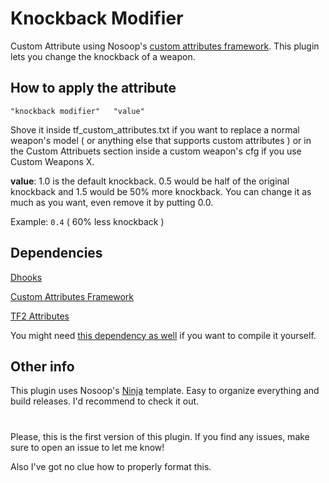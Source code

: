 # Knockback Modifier

Custom Attribute using Nosoop's [custom attributes framework](https://github.com/nosoop/SM-TFCustAttr). 
This plugin lets you change the knockback of a weapon.

## How to apply the attribute

`"knockback modifier" 	"value"`

Shove it inside tf_custom_attributes.txt if you want to replace a normal weapon's model ( or anything else that supports custom attributes ) or in the Custom Attribuets section inside a custom weapon's cfg if you use Custom Weapons X.

**value**: 1.0 is the default knockback. 0.5 would be half of the original knockback and 1.5 would be 50% more knockback. You can change it as much as you want, even remove it by putting 0.0.

Example: `0.4` ( 60% less knockback )

## Dependencies

[Dhooks](https://github.com/peace-maker/DHooks2)

[Custom Attributes Framework](https://github.com/nosoop/SM-TFCustAttr)

[TF2 Attributes](https://github.com/nosoop/tf2attributes)

You might need [this dependency as well](https://github.com/nosoop/stocksoup) if you want to compile it yourself.

## Other info

This plugin uses Nosoop's [Ninja](https://github.com/nosoop/NinjaBuild-SMPlugin) template. Easy to organize everything and build releases. I'd recommend to check it out.

#

Please, this is the first version of this plugin. If you find any issues, make sure to open an issue to let me know!

Also I've got no clue how to properly format this.
